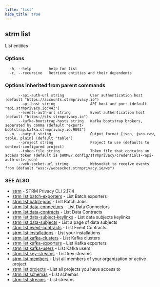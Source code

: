 ```yaml
---
title: "list"
hide_title: true
---
```

## strm list

List entities

### Options

```
  -h, --help        help for list
  -r, --recursive   Retrieve entities and their dependents
```

### Options inherited from parent commands

```
      --api-auth-url string            User authentication host (default "https://accounts.strmprivacy.io")
      --api-host string                API host and port (default "api.strmprivacy.io:443")
      --events-auth-url string         Event authentication host (default "https://sts.strmprivacy.io")
      --kafka-bootstrap-hosts string   Kafka bootstrap brokers, separated by comma (default "export-bootstrap.kafka.strmprivacy.io:9092")
  -o, --output string                  Output format [json, json-raw, table, plain] (default "table")
      --project string                 Project to use (defaults to context-configured project)
      --token-file string              Token file that contains an access token (default is $HOME/.config/strmprivacy/credentials-<api-auth-url>.json)
      --web-socket-url string          Websocket to receive events from (default "wss://websocket.strmprivacy.io/ws")
```

### SEE ALSO

* [strm](docs/04-reference/01-cli-reference/strm/index.md)	 - STRM Privacy CLI 2.17.4
* [strm list batch-exporters](docs/04-reference/01-cli-reference/strm/list/batch-exporters.md)	 - List Batch exporters
* [strm list batch-jobs](docs/04-reference/01-cli-reference/strm/list/batch-jobs.md)	 - List Batch Jobs
* [strm list data-connectors](docs/04-reference/01-cli-reference/strm/list/data-connectors.md)	 - List Data Connectors
* [strm list data-contracts](docs/04-reference/01-cli-reference/strm/list/data-contracts.md)	 - List Data Contracts
* [strm list data-subject-keylinks](docs/04-reference/01-cli-reference/strm/list/data-subject-keylinks.md)	 - List data subjects keylinks
* [strm list data-subjects](docs/04-reference/01-cli-reference/strm/list/data-subjects.md)	 - List a page of data subjects
* [strm list event-contracts](docs/04-reference/01-cli-reference/strm/list/event-contracts.md)	 - List Event Contracts
* [strm list installations](docs/04-reference/01-cli-reference/strm/list/installations.md)	 - List your installations
* [strm list kafka-clusters](docs/04-reference/01-cli-reference/strm/list/kafka-clusters.md)	 - List Kafka clusters
* [strm list kafka-exporters](docs/04-reference/01-cli-reference/strm/list/kafka-exporters.md)	 - List Kafka exporters
* [strm list kafka-users](docs/04-reference/01-cli-reference/strm/list/kafka-users.md)	 - List Kafka users
* [strm list key-streams](docs/04-reference/01-cli-reference/strm/list/key-streams.md)	 - List key streams
* [strm list members](docs/04-reference/01-cli-reference/strm/list/members.md)	 - List all members of your organization or active project
* [strm list projects](docs/04-reference/01-cli-reference/strm/list/projects.md)	 - List all projects you have access to
* [strm list schemas](docs/04-reference/01-cli-reference/strm/list/schemas.md)	 - List schemas
* [strm list streams](docs/04-reference/01-cli-reference/strm/list/streams.md)	 - List streams

